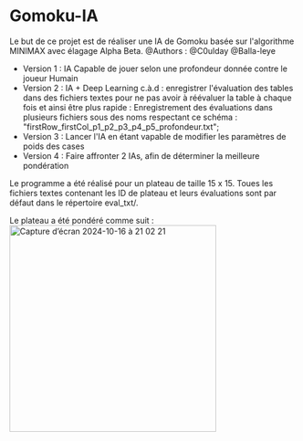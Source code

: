 # Gomoku-IA
Le but de ce projet est de réaliser une IA de Gomoku basée sur l'algorithme MINIMAX avec élagage Alpha Beta.
@Authors : @C0ulday @Balla-leye

- Version 1 : IA Capable de jouer selon une profondeur donnée contre le joueur Humain
- Version 2 : IA + Deep Learning c.à.d : enregistrer l'évaluation des tables dans des fichiers textes pour ne pas avoir à réévaluer la table à chaque fois et ainsi être plus rapide : Enregistrement des évaluations dans plusieurs fichiers sous des noms respectant ce schéma : "firstRow_firstCol_p1_p2_p3_p4_p5_profondeur.txt";
- Version 3 : Lancer l'IA en étant vapable de modifier les paramètres de poids des cases
- Version 4 : Faire affronter 2 IAs, afin de déterminer la meilleure pondération

Le programme a été réalisé pour un plateau de taille 15 x 15.
Toues les fichiers textes contenant les ID de plateau et leurs évaluations sont par défaut dans le répertoire eval_txt/.

Le plateau a été pondéré comme suit :
<img width="362" alt="Capture d’écran 2024-10-16 à 21 02 21" src="https://github.com/user-attachments/assets/fda2bd8e-1936-4e31-8e96-88cf2585d742">
